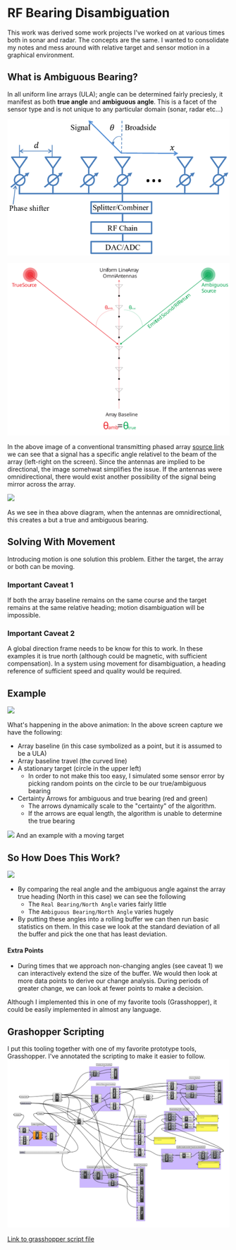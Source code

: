 # RF Bearing Disambiguation
This work was derived some work projects I've worked on at various times both in sonar and radar. The concepts are the same. I wanted to consolidate my notes and mess around with relative target and sensor motion in a graphical environment. 


## What is Ambiguous Bearing?
In all uniform line arrays (ULA); angle can be determined fairly preciesly, it manifest as both **true angle** and **ambiguous angle**. This is a facet of the sensor type and is not unique to any particular domain (sonar, radar etc...)  

![](img/ula-broadside.png) 

![](img/ULA-ambig.svg)

In the above image of a conventional transmitting phased array [source link](https://www.researchgate.net/figure/Structure-of-a-uniform-linear-array-ULA-with-analog-beamforming-using-phase-shifters_fig1_316921399) we can see that a signal has a specific angle relativel to the beam of the array (left-right on the screen). Since the antennas are implied to be directional, the image somehwat simplifies the issue. If the antennas were omnidirectional, there would exist another possibility of the signal being mirror across the array. 

![](ULA-ambig.svg)

As we see in thea above diagram, when the antennas are omnidirectional, this creates a but a true and ambiguous bearing. 

## Solving With Movement
Introducing motion is one solution this problem. Either the target, the array or both can be moving. 

### Important Caveat 1
If both the array baseline remains on the same course and the target remains at the same relative heading; motion disambiguation will be impossible. 

### Important Caveat 2
A global direction frame needs to be know for this to work. In these examples it is true north (although could be magnetic, with sufficient compensation). In a system using movement for disambiguation, a heading reference of sufficient speed and quality would be required. 

## Example
![](img/disambiguation-demo.gif)

What's happening in the above animation:
In the above screen capture we have the following:
- Array baseline (in this case symbolized as a point, but it is assumed to be a ULA)
- Array baseline travel (the curved line)
- A stationary target (circle in the upper left)
  - In order to not make this too easy, I simulated some sensor error by picking random points on the circle to be our true/ambiguous bearing
- Certainty Arrows for ambiguous and true bearing (red and green)
  - The arrows dynamically scale to the "certainty" of the algorithm.
  - If the arrows are equal length, the algorithm is unable to determine the true bearing


![](img/moving-target.gif)
And an example with a moving target

## So How Does This Work?
![](img/with-north-tags.gif)

- By comparing the real angle and the ambiguous angle against the array true heading (North in this case) we can see the following
  - The `Real Bearing/North Angle` varies fairly little
  - The `Ambiguous Bearing/North Angle` varies hugely 
- By putting these angles into a rolling buffer we can then run basic statistics on them. In this case we look at the standard deviation of all the buffer and pick the one that has least deviation. 

#### Extra Points
- During times that we approach non-changing angles (see caveat 1) we can interactively extend the size of the buffer. We would then look at more data points to derive our change analysis. During periods of greater change, we can look at fewer points to make a decision.

Although I implemented this in one of my favorite tools (Grasshopper), it could be easily implemented in almost any language. 

## Grashopper Scripting
I put this tooling together with one of my favorite prototype tools, Grasshopper. I've annotated the scripting to make it easier to follow.
![](img/gh-script.png)

[Link to grasshopper script file](GH-scripting)